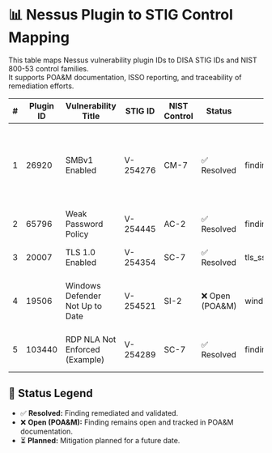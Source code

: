 # 📊 Nessus Plugin to STIG Control Mapping

This table maps Nessus vulnerability plugin IDs to DISA STIG IDs and NIST 800-53 control families.  
It supports POA&M documentation, ISSO reporting, and traceability of remediation efforts.

| #  | Plugin ID | Vulnerability Title                          | STIG ID    | NIST Control | Status          | Evidence File                           | Notes |
|----|-----------|----------------------------------------------|------------|--------------|------------------|-------------------------------------------|-------|
| 1  | 26920     | SMBv1 Enabled                                | V-254276   | CM-7         | ✅ Resolved      | finding_smb_post.png                      | Disabled SMBv1 via Ansible. Verified by PowerShell and Nessus scan. |
| 2  | 65796     | Weak Password Policy                          | V-254445   | AC-2         | ✅ Resolved      | finding_passwordpolicy_post.png           | Password policy updated. |
| 3  | 20007     | TLS 1.0 Enabled                               | V-254354   | SC-7         | ✅ Resolved      | tls_ssl_multiple_issues_post.png          | TLS 1.0 disabled in registry. |
| 4  | 19506     | Windows Defender Not Up to Date               | V-254521   | SI-2         | ❌ Open (POA&M)  | windows_defender_update_post.png         | Will be remediated through enterprise WSUS. |
| 5  | 103440    | RDP NLA Not Enforced (Example)                | V-254289   | SC-7         | ✅ Resolved      | finding_rdp_post.png                      | NLA enforced and confirmed. |

## 📎 Status Legend
- ✅ **Resolved:** Finding remediated and validated.  
- ❌ **Open (POA&M):** Finding remains open and tracked in POA&M documentation.  
- ⏳ **Planned:** Mitigation planned for a future date.  
